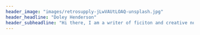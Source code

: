 ```yaml
---
header_image: "images/retrosupply-jLwVAUtLOAQ-unsplash.jpg"
header_headline: "Doley Henderson"
header_subheadline: "Hi there, I am a writer of ficiton and creative nonfiction"
---
```

